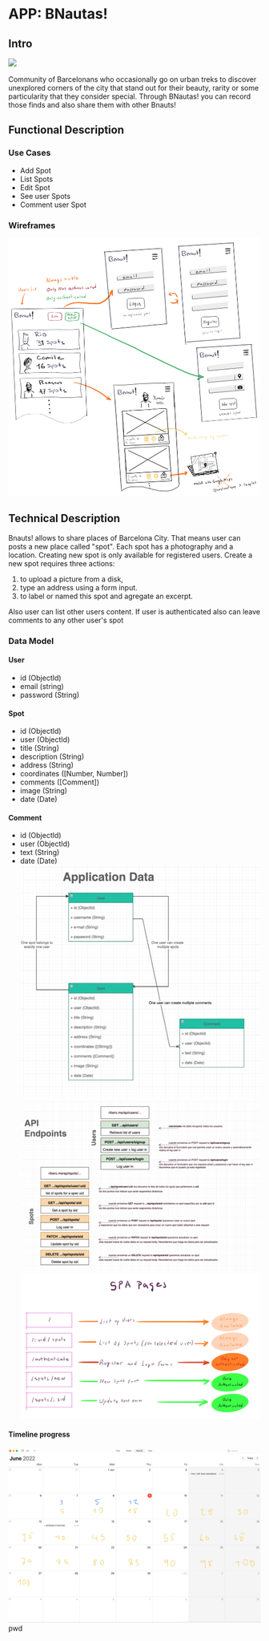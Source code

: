 # APP: BNautas!

## Intro
![](https://media.giphy.com/media/GgqOfnSGhwyfDjJI0C/giphy.gif)

Community of Barcelonans who occasionally go on urban 
treks to discover unexplored corners of the city that stand out 
for their beauty, rarity or some particularity that they consider special. 
Through BNautas! you can record those finds and also share them with other Bnauts!




## Functional Description

### Use Cases


- Add Spot
- List Spots
- Edit Spot
- See user Spots
- Comment user Spot

### Wireframes

![](images/basic-flow.jpg)


## Technical Description
Bnauts! allows to share places of Barcelona City. 
That means user can posts a new place called "spot". 
Each spot has a photography and a location. Creating new spot is only available for registered users. 
Create a new spot requires three actions: 
1. to upload a picture from a disk, 
2. type an address using a form input. 
3. to label or named this spot and agregate an excerpt. 

 Also user can list other users content. If user is authenticated also can leave comments to any other user's spot
### Data Model
#### User
- id (ObjectId)
- email (string)
- password (String)

#### Spot
- id (ObjectId)
- user (ObjectId)
- title (String)
- description (String)
- address (String)
- coordinates ([Number, Number])
- comments ([Comment])
- image (String)
- date (Date)

#### Comment
- id (ObjectId)
- user (ObjectId)
- text (String)
- date (Date)
![](images/application-data.jpg)
![](images/endpoints.jpg)
![](images/spa-pages.jpg)

#### Timeline progress
![](images/progress-timeline.jpg)pwd